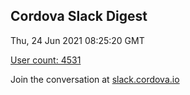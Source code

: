 ## Cordova Slack Digest
Thu, 24 Jun 2021 08:25:20 GMT

[User count: 4531](https://cordova.slack.com/)


Join the conversation at [slack.cordova.io](http://slack.cordova.io/)

